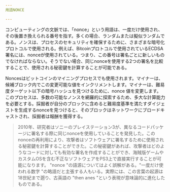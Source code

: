 ```yaml
---
用語NONCE

---
```

コンピューティングの文脈では、「nonce」という用語は、一度だけ使用され、その後置き換えられる番号を指す。多くの場合、ランダムまたは擬似ランダムである。ノンスは、プロセスのセキュリティを確保するために、さまざまな暗号化プロトコルで使用される。例えば、Bitcoinプロトコルで使用されているECDSA署名には、nonceが使用されている。つまり、この番号は署名ごとに新しいものでなければならない。そうでない場合、同じnonceを使用する2つの署名を比較することで、使用される秘密鍵を計算することが可能である。

Noncesはビットコインのマイニングプロセスでも使用されます。マイナーは、候補ブロック内でこの変更可能な値をインクリメントします。マイナーは、難易度ターゲット以下の暗号ハッシュを見つけるために、nonce 値を変更します。このプロセスは、多数の可能なノンスを網羅的に探索するため、多大な計算能力を必要とする。採掘者が自分のブロックに含めると難易度基準を満たすダイジェストを生成するnonceを見つけると、そのブロックはネットワークにブロードキャストされ、採掘者は報酬を獲得する。

> 2010年、研究者はソニーのプレイステーション3が、異なるコードパッケージに署名する際に同じnonceを使用していることを発見した。このnonceの再利用により、攻撃者はソフトウェアに署名するために使用される秘密鍵を計算することができた。この秘密鍵があれば、攻撃者はどのようなコードに対しても有効な署名を作成することができ、海賊版ゲームやカスタムOSを含む不正なソフトウェアをPS3上で直接実行することが可能になります。
> "nonce "の語源についてはよく誤解がある。"一度だけ使われる数字 "の略語だと主張する人もいる。実際には、この言葉の起源は18世紀まで遡り、古英語の "then anes "という表現が意味論的に進化したものである。